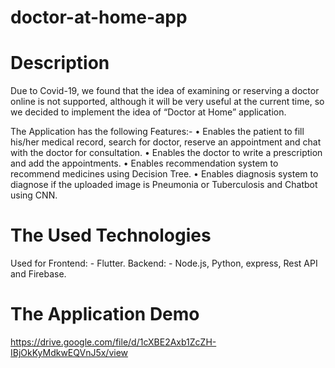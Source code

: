 # doctor-at-home-app
# Description
 Due to Covid-19, we found that the idea of examining or reserving a doctor online is not supported, although it will be very useful at the current time, so we decided to implement the idea of “Doctor at Home” application.
 
The Application has the following Features:-
  •	Enables the patient to fill his/her medical record, search for doctor, reserve an appointment and chat with the doctor for consultation. 
  •	Enables the doctor to write a prescription and add the appointments. 
  •	Enables recommendation system to recommend medicines using Decision Tree. 
  •	Enables diagnosis system to diagnose if the uploaded image is Pneumonia or Tuberculosis and Chatbot using CNN.
  
# The Used Technologies
Used for Frontend: - Flutter. Backend: - Node.js, Python, express, Rest API and Firebase. 
# The Application Demo
https://drive.google.com/file/d/1cXBE2Axb1ZcZH-IBjOkKyMdkwEQVnJ5x/view
